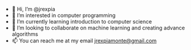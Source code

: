 - 👋 Hi, I’m @jrexpia
- 👀 I’m interested in computer programming
- 🌱 I’m currently learning introduction to computer science
- 💞️ I’m looking to collaborate on machine learning and creating advance algorithms
- 📫 You can reach me at my email jrexpiamonte@gmail.com

<!---
jrexpia/jrexpia is a ✨ special ✨ repository because its `README.md` (this file) appears on your GitHub profile.
You can click the Preview link to take a look at your changes.
--->
